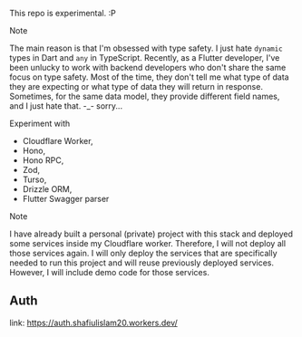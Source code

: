 This repo is experimental. :P 
> [!NOTE]
> The main reason is that I'm obsessed with type safety. I just hate `dynamic` types in Dart and `any` in TypeScript. Recently, as a Flutter developer, I've been unlucky to work with backend developers who don't share the same focus on type safety. Most of the time, they don't tell me what type of data they are expecting or what type of data they will return in response. Sometimes, for the same data model, they provide different field names, and I just hate that. -_- sorry...


Experiment with 
- Cloudflare Worker, 
- Hono,
- Hono RPC,
- Zod,
- Turso,
- Drizzle ORM,
- Flutter Swagger parser


> [!NOTE]
> I have already built a personal (private) project with this stack and deployed some services inside my Cloudflare worker. Therefore, I will not deploy all those services again. I will only deploy the services that are specifically needed to run this project and will reuse previously deployed services. However, I will include demo code for those services.

## Auth
link: https://auth.shafiulislam20.workers.dev/

